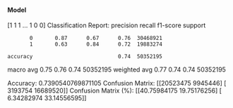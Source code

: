 #### Model
[1 1 1 ... 1 0 0]
Classification Report:
              precision    recall  f1-score   support

           0       0.87      0.67      0.76  30468921
           1       0.63      0.84      0.72  19883274

    accuracy                           0.74  50352195
   macro avg       0.75      0.76      0.74  50352195
weighted avg       0.77      0.74      0.74  50352195

Accuracy: 0.7390540769871105
Confusion Matrix:
[[20523475  9945446]
 [ 3193754 16689520]]
Confusion Matrix (%):
[[40.75984175 19.75176256]
 [ 6.34282974 33.14556595]]
